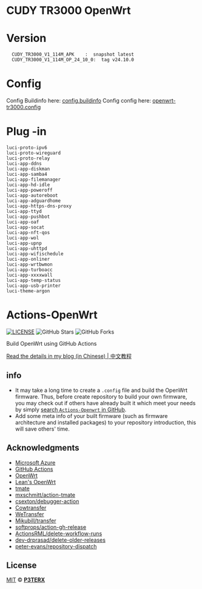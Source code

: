 # CUDY TR3000 OpenWrt

# Version 
```text
  CUDY_TR3000_V1_114M_APK    :  snapshot latest
  CUDY_TR3000_V1_114M_OP_24_10_0:  tag v24.10.0
```

# Config
Config Buildinfo here: [config.buildinfo](https://github.com/nova-boop/cudy_tr3000/releases/download/CUDY_TR3000_V1_114M_APK/config.buildinfo)
Config config here: [openwrt-tr3000.config](https://raw.githubusercontent.com/nova-boop/cudy_tr3000/refs/heads/main/OpenWrt-OPKG-TR3000.config)

# Plug -in
```text
luci-proto-ipv6
luci-proto-wireguard
luci-proto-relay
luci-app-ddns
luci-app-diskman
luci-app-samba4
luci-app-filemanager
luci-app-hd-idle
luci-app-poweroff
luci-app-autoreboot
luci-app-adguardhome
luci-app-https-dns-proxy
luci-app-ttyd
luci-app-pushbot
luci-app-oaf
luci-app-socat
luci-app-nft-qos
luci-app-wol
luci-app-upnp
luci-app-uhttpd
luci-app-wifischedule
luci-app-onliner
luci-app-wrtbwmon
luci-app-turboacc
luci-app-xxxxwall
luci-app-temp-status
luci-app-usb-printer
luci-theme-argon
```

# Actions-OpenWrt

[![LICENSE](https://img.shields.io/github/license/mashape/apistatus.svg?style=flat-square&label=LICENSE)](https://github.com/Qs315490/RedMi-AC2100-OpenWrt/blob/master/LICENSE)
![GitHub Stars](https://img.shields.io/github/stars/Qs315490/RedMi-AC2100-OpenWrt.svg?style=flat-square&label=Stars&logo=github)
![GitHub Forks](https://img.shields.io/github/forks/Qs315490/RedMi-AC2100-OpenWrt.svg?style=flat-square&label=Forks&logo=github)

Build OpenWrt using GitHub Actions

[Read the details in my blog (in Chinese) | 中文教程](https://p3terx.com/archives/build-openwrt-with-github-actions.html)


## info

- It may take a long time to create a `.config` file and build the OpenWrt firmware. Thus, before create repository to build your own firmware, you may check out if others have already built it which meet your needs by simply [search `Actions-Openwrt` in GitHub](https://github.com/search?q=Actions-openwrt).
- Add some meta info of your built firmware (such as firmware architecture and installed packages) to your repository introduction, this will save others' time.

## Acknowledgments

- [Microsoft Azure](https://azure.microsoft.com)
- [GitHub Actions](https://github.com/features/actions)
- [OpenWrt](https://github.com/openwrt/openwrt)
- [Lean's OpenWrt](https://github.com/coolsnowwolf/lede)
- [tmate](https://github.com/tmate-io/tmate)
- [mxschmitt/action-tmate](https://github.com/mxschmitt/action-tmate)
- [csexton/debugger-action](https://github.com/csexton/debugger-action)
- [Cowtransfer](https://cowtransfer.com)
- [WeTransfer](https://wetransfer.com/)
- [Mikubill/transfer](https://github.com/Mikubill/transfer)
- [softprops/action-gh-release](https://github.com/softprops/action-gh-release)
- [ActionsRML/delete-workflow-runs](https://github.com/ActionsRML/delete-workflow-runs)
- [dev-drprasad/delete-older-releases](https://github.com/dev-drprasad/delete-older-releases)
- [peter-evans/repository-dispatch](https://github.com/peter-evans/repository-dispatch)

## License

[MIT](https://github.com/Qs315490/RedMi-AC2100-OpenWrt/blob/main/LICENSE) © [**P3TERX**](https://p3terx.com)
